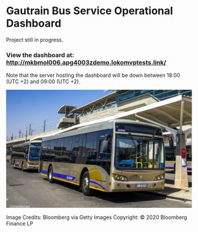 # Gautrain Bus Service Operational Dashboard
Project still in progress. 
### View the dashboard at: http://mkbmol006.apg4003zdemo.lokomvptests.link/
Note that the server hosting the dashboard will be down between 18:00 (UTC +2) and 09:00 (UTC +2). 

![Gautrain Bus Service](/Images/2022-07-12_12-14.png)

Image Credits: Bloomberg via Getty Images Copyright: © 2020 Bloomberg Finance LP
